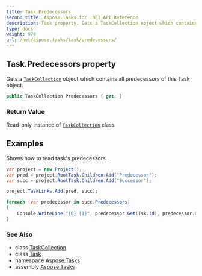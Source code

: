 ```yaml
---
title: Task.Predecessors
second_title: Aspose.Tasks for .NET API Reference
description: Task property. Gets a TaskCollection object which contains all predecessors of this Task object
type: docs
weight: 970
url: /net/aspose.tasks/task/predecessors/
---
```

## Task.Predecessors property

Gets a [`TaskCollection`](../../taskcollection/) object which contains all predecessors of this Task object.

```csharp
public TaskCollection Predecessors { get; }
```

### Return Value

Read-only instance of [`TaskCollection`](../../taskcollection/) class.

## Examples

Shows how to read task's predecessors.

```csharp
var project = new Project();
var pred = project.RootTask.Children.Add("Predecessor");
var succ = project.RootTask.Children.Add("Successor");

project.TaskLinks.Add(pred, succ);

foreach (var predecessor in succ.Predecessors)
{
    Console.WriteLine("{0} {1}", predecessor.Get(Tsk.Id), predecessor.Get(Tsk.Name));
}
```

### See Also

* class [TaskCollection](../../taskcollection/)
* class [Task](../)
* namespace [Aspose.Tasks](../../task/)
* assembly [Aspose.Tasks](../../../)


